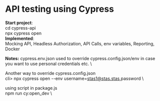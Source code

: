 ﻿# API testing using Cypress
 **Start project**: \
 cd cypress-api \
 npx cypress open \
 **Implemented**: \
Mocking API, Headless Authorization, API Calls, env variables, Reporting, Docker



**Notes:**
cypress.env.json used to override cypress.config.json/env in case you want to use personal credentials etc. \

Another way to override cypress.config.json\
    cli> npx cypress open --env username=stas1@stas.stas,password \

using script in package.js \
    npm run cy:open_dev \

